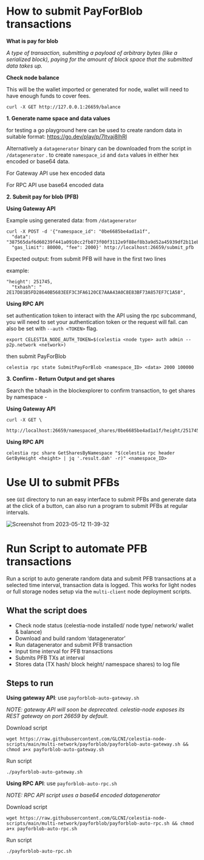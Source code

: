 # How to submit PayForBlob transactions 

**What is pay for blob**

*A type of transaction, submitting a payload of arbitrary bytes (like a serialized block), paying for the amount of block space that the submitted data takes up.*

**Check node balance**

This will be the wallet imported or generated for node, wallet will need to have enough funds to cover fees.
```
curl -X GET http://127.0.0.1:26659/balance
```
**1.	Generate name space and data values**

for testing a go playground here can be used to create random data in suitable format: https://go.dev/play/p/7ltvaj8lhRl 

Alternatively a `datagenerator` binary can be downloaded from the script in `/datagenerator` . to create `namespace_id` and `data` values in either hex encoded or base64 data. 

For Gateway API use hex encoded data

For RPC API use base64 encoded data

**2.	Submit pay for blob (PFB)**

**Using Gateway API**

Example using generated data: from `/datagenerator`
```
curl -X POST -d '{"namespace_id": "0be6685be4ad1a1f",
  "data": "387565daf6d60239f441a0910cc2fb073f00f3112e9f88ef8b3a9d52a45939df2b11eb93ab83ff030c92d8cb797ffc9ef17a",
  "gas_limit": 80000, "fee": 2000}' http://localhost:26659/submit_pfb
```
Expected output: from submit PFB will have in the first two lines

example:
```
"height": 251745,
  "txhash": " 2E17D81B5FD28640B5683EEF3C3FA6120CE7AAA43A0C8E83BF73A857EF7C1A58",
```

**Using RPC API**

set authentication token
to interact with the API using the rpc subcommand, you will need to set your authentication token or the request will fail. can also be set with `--auth <TOKEN>` flag.  
```
export CELESTIA_NODE_AUTH_TOKEN=$(celestia <node type> auth admin --p2p.network <network>)
```

then submit PayForBlob
```
celestia rpc state SubmitPayForBlob <namespace_ID> <data> 2000 100000
```

**3.	Confirm - Return Output and get shares**

Search the txhash in the blockexplorer to confirm transaction, to get shares by namespace -

**Using Gateway API**
```
curl -X GET \
  http://localhost:26659/namespaced_shares/0be6685be4ad1a1f/height/251745
```

**Using RPC API**
```
celestia rpc share GetSharesByNamespace "$(celestia rpc header GetByHeight <height> | jq '.result.dah' -r)" <namespace_ID>
```

# Use UI to submit PFBs

see `GUI` directory to run an easy interface to submit PFBs and generate data at the click of a button, can also run a program to submit PFBs at regular intervals.

![Screenshot from 2023-05-12 11-39-32](https://github.com/GLCNI/celestia-node-scripts/assets/67609618/bb53fe12-f3fe-44b5-b063-bfd90a534d72)


# Run Script to automate PFB transactions

Run a script to auto generate random data and submit PFB transactions at a selected time interval, transaction data is logged. This works for light nodes or full storage nodes setup via the `multi-client` node deployment scripts.

## What the script does

-	Check node status (celestia-node installed/ node type/ network/ wallet & balance)
-	Download and build random ‘datagenerator’
-	Run datagenerator and submit PFB transaction  
-	Input time interval for PFB transactions
-	Submits PFB TXs at interval
-	Stores data (TX hash/ block height/ namespace shares) to log file 

## Steps to run
**Using gateway API**: use `payforblob-auto-gateway.sh`

*NOTE: gateway API will soon be deprecated. celestia-node exposes its REST gateway on port 26659 by default.* 

Download script 
```
wget https://raw.githubusercontent.com/GLCNI/celestia-node-scripts/main/multi-network/payforblob/payforblob-auto-gateway.sh && chmod a+x payforblob-auto-gateway.sh
```

Run script
```
./payforblob-auto-gateway.sh
```

**Using RPC API**: use `payforblob-auto-rpc.sh`

*NOTE: RPC API script uses a base64 encoded datagenerator*

Download script
```
wget https://raw.githubusercontent.com/GLCNI/celestia-node-scripts/main/multi-network/payforblob/payforblob-auto-rpc.sh && chmod a+x payforblob-auto-rpc.sh
```

Run script
```
./payforblob-auto-rpc.sh
```


